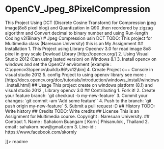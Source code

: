 # OpenCV_Jpeg_8PixelCompression
<snippet>
  <content>This Project Using DCT (Discrete Cosine Transform) for Compression jpeg image(8x8 pixel blog) and Quantization  in Q90 ,then reordered by zigzag algorithm and Convert decimal to binary number and using Run-length Coding v2(Binary) 
# Jpeg Compression usin DCT
TODO: This project for Multimedia class (Naresuan University) this is an My Assignment
## Installation
1. This Project using Library Opecncv 3.0 for read image 8x8 pixel in gray scale Dowload Library [http://opencv.org/]
2. Using Visual Studio 2012 (Can using lasted version) on Windows 8.1
3. Install opencv on windows and set the OpenCV enviroment [example : C:\opencv3\opencv\build\x86\vc12\bin]
4. Create Project c++ Console in visual studio 2012 
5. config Project to using opencv library  see more : [http://docs.opencv.org/doc/tutorials/introduction/windows_install/windows_install.html]
## Usage
This project create on windows platform (8.1) and visual studio 2012 , Library opencv 3.0
## Contributing
1. Fork it!
2. Create your feature branch: `git checkout -b my-new-feature`
3. Commit your changes: `git commit -am 'Add some feature'`
4. Push to the branch: `git push origin my-new-feature`
5. Submit a pull request :D
## History
TODO: Write history
## Credits
TODO: Write credits
## License
This is an Assignment for Multimedia course. Copyright : Naresuan University.
## Contract
1. Name : Sahakorn Buangam [ Korn ]  Phisanulok , Thailand
2. email : sahakorn.new@gmail.com
3. Line-id : https://www.facebook.com/skornly

]]></content>
  <tabTrigger>readme</tabTrigger>
</snippet>

